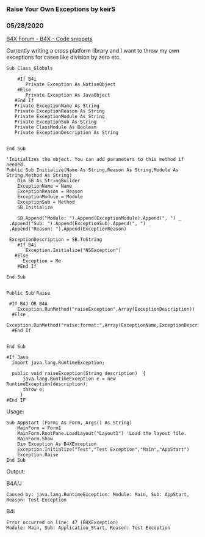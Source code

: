 ### Raise Your Own Exceptions by keirS
### 05/28/2020
[B4X Forum - B4X - Code snippets](https://www.b4x.com/android/forum/threads/118324/)

Currently writing a cross platform library and I want to throw my own exceptions for cases like division by zero etc.  
  

```B4X
Sub Class_Globals  
      
    #If B4i  
       Private Exception As NativeObject  
    #Else  
       Private Exception As JavaObject  
   #End If  
   Private ExceptionName As String  
   Private ExceptionReason As String  
   Private ExceptionModule As String  
   Private ExceptionSub As String  
   Private ClassModule As Boolean  
   Private ExceptionDescription As String  
     
      
End Sub  
  
'Initializes the object. You can add parameters to this method if needed.  
Public Sub Initialize(Name As String,Reason As String,Module As String,Method As String)  
    Dim SB As StringBuilder  
    ExceptionName = Name  
    ExceptionReason = Reason  
    ExceptionModule = Module  
    ExceptionSub = Method  
    SB.Initialize  
   
    SB.Append("Module: ").Append(ExceptionModule).Append(", ") _  
 .Append("Sub: ").Append(ExceptionSub).Append(", ") _  
 .Append("Reason: ").Append(ExceptionReason)  
   
 ExceptionDescription = SB.ToString  
    #If B4i  
       Exception.Initialize("NSException")  
   #Else  
      Exception = Me  
    #End If  
          
End Sub  
  
  
Public Sub Raise  
  
 #If B4J OR B4A  
    Exception.RunMethod("raiseException",Array(ExceptionDescription))  
  #Else  
     Exception.RunMethod("raise:format:",Array(ExceptionName,ExceptionDescription))  
  #End If  
      
      
End Sub  
  
#If Java  
  import java.lang.RuntimeException;  
    
  public void raiseException(String description)  {  
      java.lang.RuntimeException e = new RuntimeException(description);  
      throw e;  
     }  
#End IF
```

  
  
Usage:  
  

```B4X
Sub AppStart (Form1 As Form, Args() As String)  
    MainForm = Form1  
    MainForm.RootPane.LoadLayout("Layout1") 'Load the layout file.  
    MainForm.Show  
    Dim Exception As B4XException  
    Exception.Initialize("Test","Test Exception","Main","AppStart")  
    Exception.Raise  
End Sub
```

  
  
Output:  
  
B4A/J  

```B4X
Caused by: java.lang.RuntimeException: Module: Main, Sub: AppStart, Reason: Test Exception
```

  
  
B4i  
  

```B4X
Error occurred on line: 47 (B4XException)  
Module: Main, Sub: Application_Start, Reason: Test Exception
```